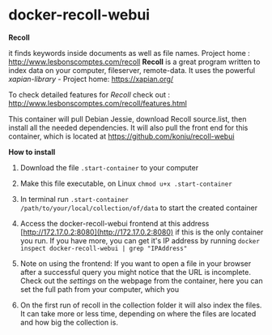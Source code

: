 
docker-recoll-webui
===================


**Recoll**

it finds keywords inside documents as well as file names.
Project home : http://www.lesbonscomptes.com/recoll
<b>Recoll</b> is a great program written to index data on your computer, fileserver, remote-data. It uses the powerful <i>xapian-library</i> - Project home: https://xapian.org/

To check detailed features for <i>Recoll</i> check out : http://www.lesbonscomptes.com/recoll/features.html

This container will pull Debian Jessie, download Recoll source.list, then install all the needed dependencies. It will also pull the front end for this container, which is located at https://github.com/koniu/recoll-webui

<b>How to install</b>
1. Download the file `.start-container` to your computer
2. Make this file executable, on Linux `chmod u+x .start-container`
3. In terminal run `.start-container /path/to/your/local/collection/of/data` to start the created container
4. Access the docker-recoll-webui frontend at this address [http://172.17.0.2:8080](http://172.17.0.2:8080) if this is the only container you run.
   If you have more, you can get it's IP address by running ``docker inspect docker-recoll-webui | grep "IPAddress"``

1. Note on using the frontend: 
If you want to open a file in your browser after a successful query you might notice that the URL is incomplete. Check out the <i>settings</i> on the webpage from the container, here you can set the full path from your computer, which you
2. On the first run of recoll in the collection folder it will also index the files. It can take more or less time, depending on where the files are located and how big the collection is.
